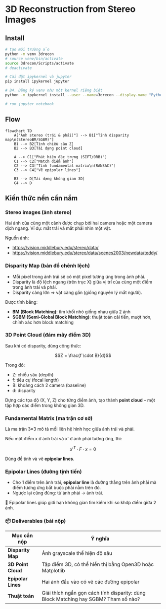# 3D Reconstruction from Stereo Images

## Install

```sh
# tạo môi trường ảo
python -m venv 3drecon
# source venv/bin/activate
source 3drecon/Scripts/activate
# deactivate

# Cài đặt ipykernel và jupyter
pip install ipykernel jupyter

# B4. Đăng ký venv như một kernel riêng biệt
python -m ipykernel install --user --name=3drecon --display-name "Python (3drecon)"

# run jupyter notebook
```

## Flow

```mermaid
flowchart TD
    A["Ảnh stereo (trái & phải)"] --> B1["Tính disparity map\n(StereoBM/SGBM)"]
    B1 --> B2[Tính chiều sâu Z]
    B2 --> B3[Tái dựng point cloud]

    A --> C1["Phát hiện đặc trưng (SIFT/ORB)"]
    C1 --> C2["Match điểm ảnh"]
    C2 --> C3["Tính fundamental matrix\n(RANSAC)"]
    C3 --> C4["Vẽ epipolar lines"]

    B3 --> D[Tái dựng không gian 3D]
    C4 --> D
```

## Kiến thức nền cần nắm

### Stereo images (ảnh stereo)

Hai ảnh của cùng một cảnh được chụp bởi hai camera hoặc một camera dịch ngang. Ví dụ: mắt trái và mắt phải nhìn một vật.

Nguồn ảnh:
- https://vision.middlebury.edu/stereo/data/
- https://vision.middlebury.edu/stereo/data/scenes2003/newdata/teddy/

### Disparity Map (bản đồ chênh lệch)

- Mỗi pixel trong ảnh trái sẽ có một pixel tương ứng trong ảnh phải.
- Disparity là độ lệch ngang (trên trục X) giữa vị trí của cùng một điểm trong ảnh trái và phải.
- Disparity càng lớn ⇒ vật càng gần (giống nguyên lý mắt người).

Được tính bằng:
- **BM (Block Matching)**: tìm khối nhỏ giống nhau giữa 2 ảnh
- **SGBM (Semi-Global Block Matching)**: thuật toán cải tiến, mượt hơn, chính xác hơn block matching

### 3D Point Cloud (đám mây điểm 3D)

Sau khi có disparity, dùng công thức:

```math
Z = \frac{f \cdot B}{d}
```

Trong đó:
- Z: chiều sâu (depth)
- f: tiêu cự (focal length)
- B: khoảng cách 2 camera (baseline)
- d: disparity

Dựng các tọa độ (X, Y, Z) cho từng điểm ảnh, tạo thành **point cloud** – một tập hợp các điểm trong không gian 3D.

### Fundamental Matrix (ma trận cơ sở)

Là ma trận 3×3 mô tả mối liên hệ hình học giữa ảnh trái và phải.

Nếu một điểm x ở ảnh trái và x' ở ảnh phải tương ứng, thì:
```math
x'^T \cdot F \cdot x = 0
```

Dùng để tính và vẽ **epipolar lines**.

### Epipolar Lines (đường tịnh tiến)

- Cho 1 điểm trên ảnh trái, **epipolar line** là đường thẳng trên ảnh phải mà điểm tương ứng bắt buộc phải nằm trên đó.
- Ngược lại cũng đúng: từ ảnh phải → ảnh trái.

📌 Epipolar lines giúp giới hạn không gian tìm kiếm khi so khớp điểm giữa 2 ảnh.

### 📦 Deliverables (bài nộp)

| Mục cần nộp        | Ý nghĩa                                                                             |
| ------------------ | ----------------------------------------------------------------------------------- |
| **Disparity Map**  | Ảnh grayscale thể hiện độ sâu                                                       |
| **3D Point Cloud** | Tập điểm 3D, có thể hiển thị bằng Open3D hoặc Matplotlib                            |
| **Epipolar Lines** | Hai ảnh đầu vào có vẽ các đường epipolar                                            |
| **Thuật toán**     | Giải thích ngắn gọn cách tính disparity: dùng Block Matching hay SGBM? Tham số nào? |
